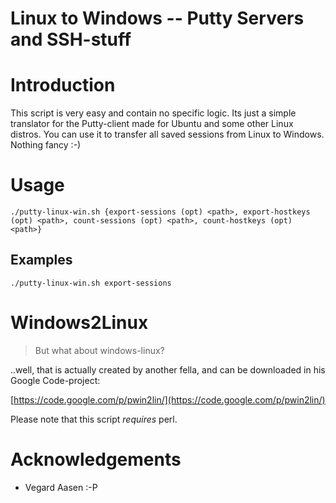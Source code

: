 Linux to Windows -- Putty Servers and SSH-stuff
==================

# Introduction

This script is very easy and contain no specific logic. Its just a simple translator for the Putty-client made for Ubuntu and some other Linux distros. You can use it to transfer all saved sessions from Linux to Windows. Nothing fancy :-)

# Usage

	./putty-linux-win.sh {export-sessions (opt) <path>, export-hostkeys (opt) <path>, count-sessions (opt) <path>, count-hostkeys (opt) <path>}

## Examples

	./putty-linux-win.sh export-sessions

# Windows2Linux

> But what about windows-linux? 

..well, that is actually created by another fella, and can be downloaded in his Google Code-project:

[https://code.google.com/p/pwin2lin/](https://code.google.com/p/pwin2lin/)

Please note that this script _requires_ perl.

# Acknowledgements

* Vegard Aasen :-P
